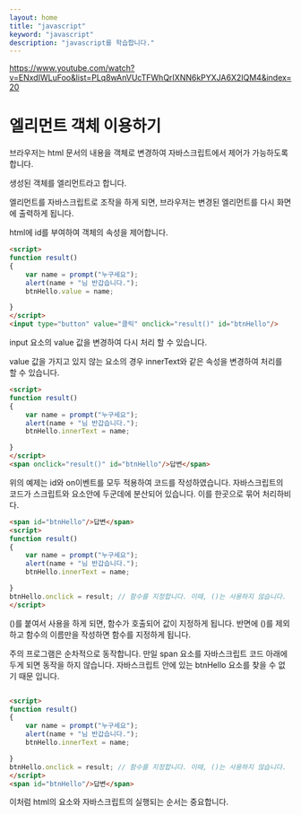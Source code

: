 ```yaml
---
layout: home
title: "javascript"
keyword: "javascript"
description: "javascript를 학습합니다."
---
```


https://www.youtube.com/watch?v=ENxdIWLuFoo&list=PLq8wAnVUcTFWhQrIXNN6kPYXJA6X2IQM4&index=20

# 엘리먼트 객체 이용하기
브라우저는 html 문서의 내용을 객체로 변경하여 자바스크립트에서 제어가 가능하도록 합니다.

생성된 객체를 엘리먼트라고 합니다.

엘리먼트를 자바스크립트로 조작을 하게 되면, 브라우저는 변경된 엘리먼트를 다시 화면에 출력하게 됩니다.


html에 id를 부여하여 객체의 속성을 제어합니다.


```html
<script>
function result()
{
    var name = prompt("누구세요");
    alert(name + "님 반갑습니다.");
    btnHello.value = name;

}
</script>
<input type="button" value="클릭" onclick="result()" id="btnHello"/>
```

input 요소의 value 값을 변경하여 다시 처리 할 수 있습니다.

value 값을 가지고 있지 않는 요소의 경우 innerText와 같은 속성을 변경하여 처리를 할 수 있습니다.

```html
<script>
function result()
{
    var name = prompt("누구세요");
    alert(name + "님 반갑습니다.");
    btnHello.innerText = name;

}
</script>
<span onclick="result()" id="btnHello"/>답변</span>
```

위의 예제는 id와 on이벤트를 모두 적용하여 코드를 작성하였습니다.
자바스크립트의 코드가 스크립트와 요소안에 두군데에 분산되어 있습니다.
이를 한곳으로 묶어 처리하비다.

```html
<span id="btnHello"/>답변</span>
<script>
function result()
{
    var name = prompt("누구세요");
    alert(name + "님 반갑습니다.");
    btnHello.innerText = name;

}
btnHello.onclick = result; // 함수를 지정합니다. 이때, ()는 사용하지 않습니다.
</script>
```

()를 붙여서 사용을 하게 되면, 함수가 호출되어 값이 지정하게 됩니다.
반면에 ()를 제외하고 함수의 이름만을 작성하면 함수를 지정하게 됩니다.

주의
프로그램은 순차적으로 동작합니다. 만일 span 요소를 자바스크립트 코드 아래에 두게 되면 동작을 하지 않습니다.
자바스크립트 안에 있는 btnHello 요소를 찾을 수 없기 때문 입니다.

```html

<script>
function result()
{
    var name = prompt("누구세요");
    alert(name + "님 반갑습니다.");
    btnHello.innerText = name;

}
btnHello.onclick = result; // 함수를 지정합니다. 이때, ()는 사용하지 않습니다.
</script>
<span id="btnHello"/>답변</span>
```

이처럼 html의 요소와 자바스크립트의 실행되는 순서는 중요합니다.







